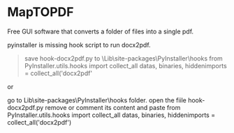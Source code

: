 # MapTOPDF
Free GUI software that converts a folder of files into a single pdf.

pyinstaller is missing hook script to run docx2pdf.


>save hook-docx2pdf.py to \Lib\site-packages\PyInstaller\hooks
>from PyInstaller.utils.hooks import collect_all
>datas, binaries, hiddenimports = collect_all('docx2pdf'

or

go to Lib\site-packages\PyInstaller\hooks folder. open the fiile hook-docx2pdf.py remove or comment its content and paste
from PyInstaller.utils.hooks import collect_all
datas, binaries, hiddenimports = collect_all('docx2pdf')
